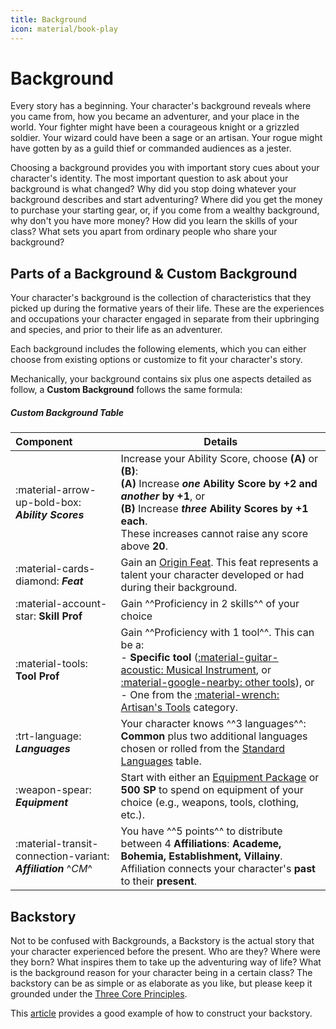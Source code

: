 ```yaml
---
title: Background
icon: material/book-play
---
```


# Background

Every story has a beginning. Your character's background reveals where you came from, how you became an adventurer, and your place in the world. Your fighter might have been a courageous knight or a grizzled soldier. Your wizard could have been a sage or an artisan. Your rogue might have gotten by as a guild thief or commanded audiences as a jester.

Choosing a background provides you with important story cues about your character's identity. The most important question to ask about your background is what changed? Why did you stop doing whatever your background describes and start adventuring? Where did you get the money to purchase your starting gear, or, if you come from a wealthy background, why don't you have more money? How did you learn the skills of your class? What sets you apart from ordinary people who share your background?

## Parts of a Background & Custom Background

Your character's background is the collection of characteristics that they picked up during the formative years of their life. These are the experiences and occupations your character engaged in separate from their upbringing and species, and prior to their life as an adventurer.

Each background includes the following elements, which you can either choose from existing options or customize to fit your character's story.

Mechanically, your background contains six plus one aspects detailed as follow, a **Custom Background** follows the same formula:

##### Custom Background Table

| Component | Details |
|:--|--|
| :material-arrow-up-bold-box: ***Ability Scores*** | Increase your Ability Score, choose **(A)** or **(B)**: <br>**(A)** Increase **_one_ Ability Score by +2 and _another_ by +1**, or <br>**(B)** Increase **_three_ Ability Scores by +1 each**. <br>These increases cannot raise any score above **20**. |
| :material-cards-diamond: ***Feat*** | Gain an [Origin Feat]. This feat represents a talent your character developed or had during their background. |
| :material-account-star: **Skill Prof**  | Gain ^^Proficiency in 2 skills^^ of your choice |
| :material-tools: **Tool Prof**  | Gain ^^Proficiency with 1 tool^^. This can be a: <br>- **Specific tool** ([:material-guitar-acoustic: Musical Instrument], or [:material-google-nearby: other tools]), or <br>- One from the [:material-wrench: Artisan's Tools] category.|
| :trt-language: ***Languages*** | Your character knows ^^3 languages^^: **Common** plus two additional languages chosen or rolled from the [Standard Languages] table. |
| :weapon-spear: ***Equipment*** | Start with either an [Equipment Package] or **500 SP** to spend on equipment of your choice (e.g., weapons, tools, clothing, etc.). |
| :material-transit-connection-variant: ***Affiliation*** ^*CM*^ | You have ^^5 points^^ to distribute between 4 **Affiliations**: **Academe, Bohemia, Establishment, Villainy**. Affiliation connects your character's **past** to their **present**. |

[Origin Feat]: ../../../option/feat/feat-origin/index.md
[Equipment Package]: ../../../equipment/adventuring-gear/equipment-packs.md

[Standard Languages]: ../../create-your-character.md#25-choose-languages

[:material-wrench: Artisan's Tools]: ../../../equipment/tools/artisan-tools.md
[:material-guitar-acoustic: Musical Instrument]: ../../../equipment/tools/other-tools.md#musical-instrument
[:material-google-nearby: other tools]: ../../../equipment/tools/other-tools.md

## Backstory

Not to be confused with Backgrounds, a Backstory is the actual story that your character experienced before the present. Who are they? Where were they born? What inspires them to take up the adventuring way of life? What is the background reason for your character being in a certain class? The backstory can be as simple or as elaborate as you like, but please keep it grounded under the [Three Core Principles](../../create-your-character.md#the-core-principles).

This [article](https://5e.tools/book.html#XGE,1,this%20is%20your%20life,0) provides a good example of how to construct your backstory.

